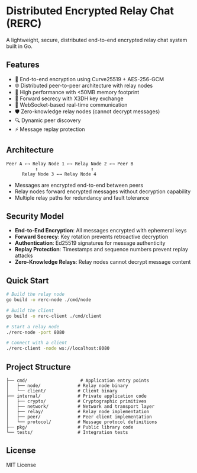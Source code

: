 # Distributed Encrypted Relay Chat (RERC)

A lightweight, secure, distributed end-to-end encrypted relay chat system built in Go.

## Features

- 🔐 End-to-end encryption using Curve25519 + AES-256-GCM
- 🌐 Distributed peer-to-peer architecture with relay nodes
- 🚀 High performance with <50MB memory footprint
- 🔑 Forward secrecy with X3DH key exchange
- 📡 WebSocket-based real-time communication
- 🛡️ Zero-knowledge relay nodes (cannot decrypt messages)
- 🔍 Dynamic peer discovery
- ⚡ Message replay protection

## Architecture

```
Peer A ←→ Relay Node 1 ←→ Relay Node 2 ←→ Peer B
           ↕                    ↕
      Relay Node 3 ←→ Relay Node 4
```

- Messages are encrypted end-to-end between peers
- Relay nodes forward encrypted messages without decryption capability
- Multiple relay paths for redundancy and fault tolerance

## Security Model

- **End-to-End Encryption**: All messages encrypted with ephemeral keys
- **Forward Secrecy**: Key rotation prevents retroactive decryption
- **Authentication**: Ed25519 signatures for message authenticity
- **Replay Protection**: Timestamps and sequence numbers prevent replay attacks
- **Zero-Knowledge Relays**: Relay nodes cannot decrypt message content

## Quick Start

```bash
# Build the relay node
go build -o rerc-node ./cmd/node

# Build the client
go build -o rerc-client ./cmd/client

# Start a relay node
./rerc-node -port 8080

# Connect with a client
./rerc-client -node ws://localhost:8080
```

## Project Structure

```
├── cmd/                    # Application entry points
│   ├── node/              # Relay node binary
│   └── client/            # Client binary
├── internal/              # Private application code
│   ├── crypto/            # Cryptographic primitives
│   ├── network/           # Network and transport layer
│   ├── relay/             # Relay node implementation
│   ├── peer/              # Peer client implementation
│   └── protocol/          # Message protocol definitions
├── pkg/                   # Public library code
└── tests/                 # Integration tests
```

## License

MIT License

